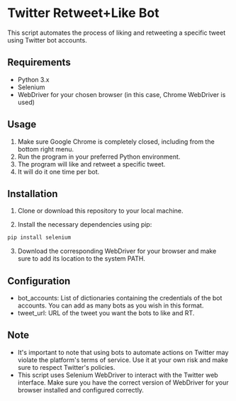 # Twitter Retweet+Like Bot

This script automates the process of liking and retweeting a specific tweet using Twitter bot accounts.

## Requirements

- Python 3.x
- Selenium
- WebDriver for your chosen browser (in this case, Chrome WebDriver is used)

## Usage

1. Make sure Google Chrome is completely closed, including from the bottom right menu.
2. Run the program in your preferred Python environment.
3. The program will like and retweet a specific tweet.
4. It will do it one time per bot.

## Installation

1. Clone or download this repository to your local machine.

2. Install the necessary dependencies using pip:

```bash
pip install selenium
```

3. Download the corresponding WebDriver for your browser and make sure to add its location to the system PATH.

## Configuration

- bot_accounts: List of dictionaries containing the credentials of the bot accounts. You can add as many bots as you wish in this format.
- tweet_url: URL of the tweet you want the bots to like and RT.

## Note

- It's important to note that using bots to automate actions on Twitter may violate the platform's terms of service. Use it at your own risk and make sure to respect Twitter's policies.
- This script uses Selenium WebDriver to interact with the Twitter web interface. Make sure you have the correct version of WebDriver for your browser installed and configured correctly.
